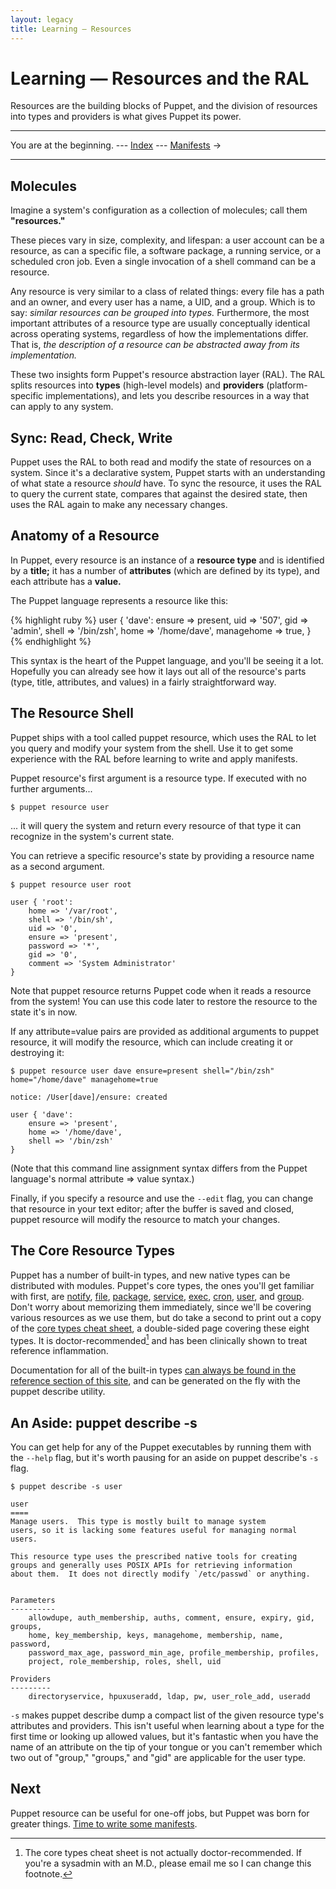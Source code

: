 ```yaml
---
layout: legacy
title: Learning — Resources
---
```


Learning — Resources and the RAL
================================

Resources are the building blocks of Puppet, and the division of resources into types and providers is what gives Puppet its power.

* * *

You are at the beginning. --- [Index](./) --- [Manifests](./manifests.html) &rarr;

* * *

[cheat]: http://docs.puppetlabs.com/puppet_core_types_cheatsheet.pdf

Molecules
---------

Imagine a system's configuration as a collection of molecules; call them **"resources."**

These pieces vary in size, complexity, and lifespan: a user account can be a resource, as can a specific file, a software package, a running service, or a scheduled cron job. Even a single invocation of a shell command can be a resource.

Any resource is very similar to a class of related things: every file has a path and an owner, and every user has a name, a UID, and a group. Which is to say: _similar resources can be grouped into types._ Furthermore, the most important attributes of a resource type are usually conceptually identical across operating systems, regardless of how the implementations differ. That is, _the description of a resource can be abstracted away from its implementation._

These two insights form Puppet's resource abstraction layer (RAL). The RAL splits resources into **types** (high-level models) and **providers** (platform-specific implementations), and lets you describe resources in a way that can apply to any system.

Sync: Read, Check, Write
------------------------

Puppet uses the RAL to both read and modify the state of resources on a system. Since it's a declarative system, Puppet starts with an understanding of what state a resource _should_ have. To sync the resource, it uses the RAL to query the current state, compares that against the desired state, then uses the RAL again to make any necessary changes.

Anatomy of a Resource
---------------------

In Puppet, every resource is an instance of a **resource type** and is identified by a **title;** it has a number of **attributes** (which are defined by its type), and each attribute has a **value.**

The Puppet language represents a resource like this:

{% highlight ruby %}
    user { 'dave':
      ensure     => present,
      uid        => '507',
      gid        => 'admin',
      shell      => '/bin/zsh',
      home       => '/home/dave',
      managehome => true,
    }
{% endhighlight %}

This syntax is the heart of the Puppet language, and you'll be seeing it a lot. Hopefully you can already see how it lays out all of the resource's parts (type, title, attributes, and values) in a fairly straightforward way.

The Resource Shell
------------------

Puppet ships with a tool called puppet resource, which uses the RAL to let you query and modify your system from the shell. Use it to get some experience with the RAL before learning to write and apply manifests.

Puppet resource's first argument is a resource type. If executed with no further arguments...

    $ puppet resource user

... it will query the system and return every resource of that type it can recognize in the system's current state.

You can retrieve a specific resource's state by providing a resource name as a second argument.

    $ puppet resource user root

    user { 'root':
        home => '/var/root',
        shell => '/bin/sh',
        uid => '0',
        ensure => 'present',
        password => '*',
        gid => '0',
        comment => 'System Administrator'
    }

Note that puppet resource returns Puppet code when it reads a resource from the system! You can use this code later to restore the resource to the state it's in now.

If any attribute=value pairs are provided as additional arguments to puppet resource, it will modify the resource, which can include creating it or destroying it:

    $ puppet resource user dave ensure=present shell="/bin/zsh" home="/home/dave" managehome=true

    notice: /User[dave]/ensure: created

    user { 'dave':
        ensure => 'present',
        home => '/home/dave',
        shell => '/bin/zsh'
    }

(Note that this command line assignment syntax differs from the Puppet language's normal attribute => value syntax.)

Finally, if you specify a resource and use the `--edit` flag, you can change that resource in your text editor; after the buffer is saved and closed, puppet resource will modify the resource to match your changes.

The Core Resource Types
-----------------------

Puppet has a number of built-in types, and new native types can be distributed with modules. Puppet's core types, the ones you'll get familiar with first, are [notify][], [file][], [package][], [service][], [exec][], [cron][], [user][], and [group][]. Don't worry about memorizing them immediately, since we'll be covering various resources as we use them, but do take a second to print out a copy of the [core types cheat sheet][cheat], a double-sided page covering these eight types. It is doctor-recommended[^doctor] and has been clinically shown to treat reference inflammation.

<!-- TODO: Change that to a link to the PDF. -->

[notify]: ../references/stable/type.html#notify
[file]: ../references/stable/type.html#file
[package]: ../references/stable/type.html#package
[service]: ../references/stable/type.html#service
[exec]: ../references/stable/type.html#exec
[cron]: ../references/stable/type.html#cron
[user]: ../references/stable/type.html#user
[group]: ../references/stable/type.html#group

Documentation for all of the built-in types [can always be found in the reference section of this site][types], and can be generated on the fly with the puppet describe utility.

[types]: ../references/stable/type.html

[^doctor]: The core types cheat sheet is not actually doctor-recommended. If you're a sysadmin with an M.D., please email me so I can change this footnote.

An Aside: puppet describe -s
----------------------------

You can get help for any of the Puppet executables by running them with the `--help` flag, but it's worth pausing for an aside on puppet describe's `-s` flag.

    $ puppet describe -s user

    user
    ====
    Manage users.  This type is mostly built to manage system
    users, so it is lacking some features useful for managing normal
    users.

    This resource type uses the prescribed native tools for creating
    groups and generally uses POSIX APIs for retrieving information
    about them.  It does not directly modify `/etc/passwd` or anything.


    Parameters
    ----------
        allowdupe, auth_membership, auths, comment, ensure, expiry, gid, groups,
        home, key_membership, keys, managehome, membership, name, password,
        password_max_age, password_min_age, profile_membership, profiles,
        project, role_membership, roles, shell, uid

    Providers
    ---------
        directoryservice, hpuxuseradd, ldap, pw, user_role_add, useradd

`-s` makes puppet describe dump a compact list of the given resource type's attributes and providers. This isn't useful when learning about a type for the first time or looking up allowed values, but it's fantastic when you have the name of an attribute on the tip of your tongue or you can't remember which two out of "group," "groups," and "gid" are applicable for the user type.

<!-- Todo: add more exercises, potentially elaborate on a first few resource types. -->

Next
----

Puppet resource can be useful for one-off jobs, but Puppet was born for greater things. [Time to write some manifests](./manifests.html).
